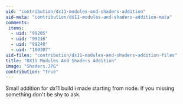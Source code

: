 ```yaml
---
uid: "contribution/dx11-modules-and-shaders-addition"
uid-meta: "contribution/dx11-modules-and-shaders-addition-meta"
comments: 
 items: 
  - uid: "99205"
  - uid: "99216"
  - uid: "99248"
  - uid: "100307"
uid-files: "contribution/dx11-modules-and-shaders-addition-files"
title: "DX11 Modules And Shaders Addition"
image: "Shaders.JPG"
contribution: "true"
---
```


Small addition for dx11 build i made starting from node.
If you missing something don't be shy to ask.
